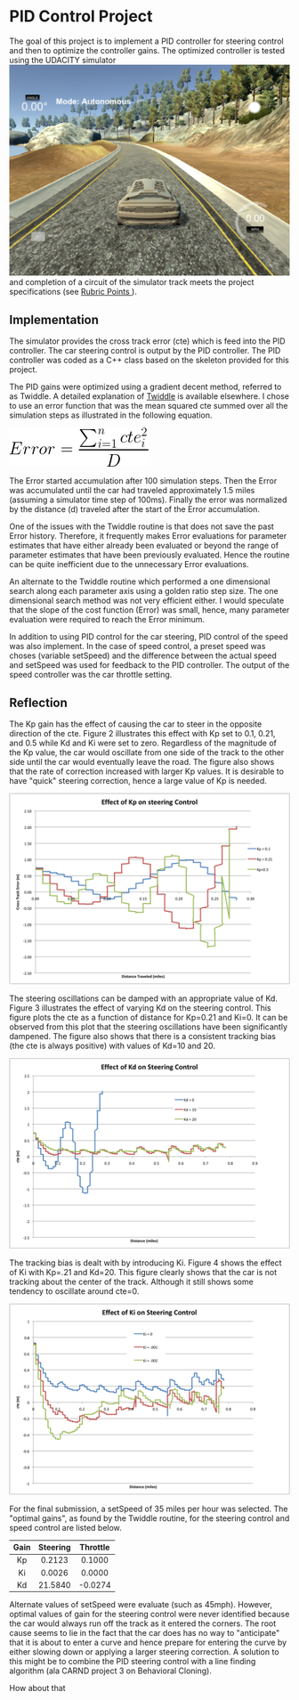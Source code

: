 # PID Control Project

The goal of this project is to implement a PID controller for steering control and then to optimize the controller gains. The optimized controller is tested using the UDACITY simulator ![alt text][image1] and completion of a circuit of the simulator track meets the project specifications (see [Rubric Points ](https://review.udacity.com/#!/rubrics/824/view)).

## Implementation

The simulator provides the cross track error (cte) which is feed into the PID controller.  The car steering control is output by the PID controller.  The PID controller was coded as a C++ class based on the skeleton provided for this project.

The PID gains were optimized using a gradient decent method, referred to as Twiddle. A detailed explanation of [Twiddle](https://www.youtube.com/watch?v=2uQ2BSzDvXs)  is available elsewhere.  I chose to use an error function that was the mean squared cte summed over all the simulation steps as illustrated in the following equation.

![alt text][image2]

The Error started accumulation after 100 simulation steps.  Then the Error was accumulated until the car had traveled approximately 1.5 miles (assuming a simulator time step of 100ms).  Finally the error was normalized by the distance (d) traveled after the start of the Error accumulation.

One of the issues with the Twiddle routine is that does not save the past Error history.  Therefore, it frequently makes Error evaluations for parameter estimates that have either already been evaluated or beyond the range of parameter estimates that have been previously evaluated.  Hence the routine can be quite inefficient due to the unnecessary Error evaluations.

An alternate to the Twiddle routine which performed a one dimensional search along each parameter axis using a golden ratio step size.  The one dimensional search method was not very efficient either.  I would speculate that the slope of the cost function (Error) was small, hence, many parameter evaluation were required to reach the Error minimum.

In addition to using PID control for the car steering, PID control of the speed was also implement.  In the case of speed control, a preset speed was choses (variable setSpeed) and the difference between the actual speed and setSpeed was used for feedback to the PID controller.  The output of the speed controller was the car throttle setting.

## Reflection

The Kp gain has the effect of causing the car to steer in the opposite direction of the cte.  Figure 2 illustrates this effect with Kp set to 0.1, 0.21, and 0.5 while Kd and Ki were set to zero.  Regardless of the magnitude of the Kp value, the car would oscillate from one side of the track to the other side until the car would eventually leave the road.  The figure also shows that the rate of correction increased with larger Kp values. It is desirable to have "quick" steering correction, hence a large value of Kp is needed.

![alt text][image3]

The steering oscillations can be damped with an appropriate value of Kd. Figure 3 illustrates the effect of varying Kd on the steering control. This figure plots the cte as a function of distance for Kp=0.21 and Ki=0.  It can be observed from this plot that the steering oscillations have been significantly dampened. The figure also shows that there is a consistent tracking bias (the cte is always positive) with values of Kd=10 and 20.

 ![alt text][image4]

 The tracking bias is dealt with by introducing Ki.  Figure 4 shows the effect of Ki with Kp=.21 and Kd=20.  This figure clearly shows that the car is not tracking about the center of the track.  Although it still shows some tendency to oscillate around cte=0.

 ![alt text][image5]

 For the final submission, a setSpeed of 35 miles per hour was selected.  The "optimal gains", as found by the Twiddle routine, for the steering control and speed control are listed below.

 | Gain  | Steering      | Throttle      |
 |:-----:|:-------------:|:-------------:|
 | Kp    |  0.2123       |  0.1000       |
 | Ki    |  0.0026       |  0.0000       |
 | Kd    | 21.5840       | -0.0274       |

Alternate values of setSpeed were evaluate (such as 45mph). However, optimal values of gain for the steering control were never identified because the car would always run off the track as it entered the corners.  The root cause seems to lie in the fact that the car does has no way to "anticipate" that it is about to enter a curve and hence prepare for entering the curve by either slowing down or applying a larger steering correction.  A solution to this might be to combine the PID steering control with a line finding algorithm (ala CARND project 3 on Behavioral Cloning).

[//]: # (Image References)

[image1]: ./figures/Simulator_Shot.png "Simulator Illustration"
[image2]: ./figures/Error_Equation.png "Error Equation"
[image3]: ./figures/VariationofKp.png "Effect of Kp"
[image4]: ./figures/VariationofKd.png "Effect of Kd"
[image5]: ./figures/VariationofKi.png "Effect of Ki"

How about that
